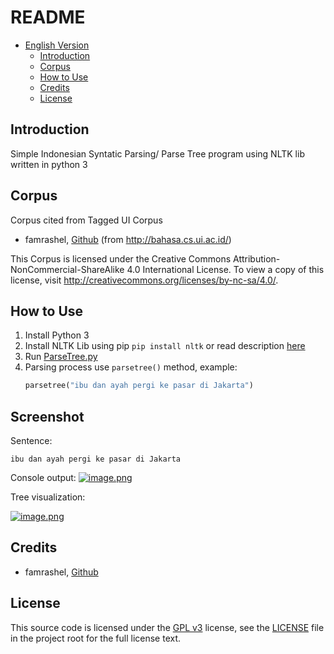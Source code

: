 

# README #
- [English Version](#english-version)
  - [Introduction](#introduction)
  - [Corpus](#corpus)
  - [How to Use](#how-to-use)
  - [Credits](#credits)
  - [License](#license)

## Introduction ##

Simple Indonesian Syntatic Parsing/ Parse Tree program using NLTK lib written in python 3

## Corpus ##
Corpus cited from Tagged UI Corpus
- famrashel, [Github](https://github.com/famrashel/idn-tagged-corpus)  (from http://bahasa.cs.ui.ac.id/)

This Corpus is licensed under the Creative Commons Attribution-NonCommercial-ShareAlike 4.0 International License. To view a copy of this license, visit http://creativecommons.org/licenses/by-nc-sa/4.0/.

## How to Use ##

1. Install Python 3
2. Install NLTK Lib using pip `pip install nltk` or read description [here](http://www.nltk.org/install.html)
3. Run [ParseTree.py](./ParseTree.py)
4. Parsing process use ``parsetree()`` method,
	example:
	```python
	parsetree("ibu dan ayah pergi ke pasar di Jakarta")
	```
## Screenshot ##
Sentence:

`ibu dan ayah pergi ke pasar di Jakarta`

Console output:
[![image.png](https://s5.postimg.org/af2brar7b/image.png)](https://postimg.org/image/8ahyq7pkj/)

Tree visualization:


[![image.png](https://s5.postimg.org/wpq6rsjhz/image.png)](https://postimg.org/image/pz9picwc3/)



## Credits ##

- famrashel, [Github](https://github.com/famrashel/idn-tagged-corpus)


## License
This source code is licensed under the [GPL v3](https://opensource.org/licenses/gpl-3.0.html) 
license, see the [LICENSE](./LICENSE) file in the project root for the full license text.


